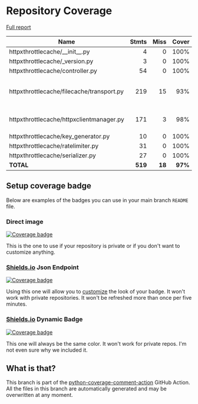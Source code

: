 # Repository Coverage

[Full report](https://htmlpreview.github.io/?https://github.com/paultiq/httpxthrottlecache/blob/python-coverage-comment-action-data/htmlcov/index.html)

| Name                                      |    Stmts |     Miss |   Cover |   Missing |
|------------------------------------------ | -------: | -------: | ------: | --------: |
| httpxthrottlecache/\_\_init\_\_.py        |        4 |        0 |    100% |           |
| httpxthrottlecache/\_version.py           |        3 |        0 |    100% |           |
| httpxthrottlecache/controller.py          |       54 |        0 |    100% |           |
| httpxthrottlecache/filecache/transport.py |      219 |       15 |     93% |37-38, 41-46, 53-58, 282 |
| httpxthrottlecache/httpxclientmanager.py  |      171 |        3 |     98% |28, 104, 157 |
| httpxthrottlecache/key\_generator.py      |       10 |        0 |    100% |           |
| httpxthrottlecache/ratelimiter.py         |       31 |        0 |    100% |           |
| httpxthrottlecache/serializer.py          |       27 |        0 |    100% |           |
|                                 **TOTAL** |  **519** |   **18** | **97%** |           |


## Setup coverage badge

Below are examples of the badges you can use in your main branch `README` file.

### Direct image

[![Coverage badge](https://raw.githubusercontent.com/paultiq/httpxthrottlecache/python-coverage-comment-action-data/badge.svg)](https://htmlpreview.github.io/?https://github.com/paultiq/httpxthrottlecache/blob/python-coverage-comment-action-data/htmlcov/index.html)

This is the one to use if your repository is private or if you don't want to customize anything.

### [Shields.io](https://shields.io) Json Endpoint

[![Coverage badge](https://img.shields.io/endpoint?url=https://raw.githubusercontent.com/paultiq/httpxthrottlecache/python-coverage-comment-action-data/endpoint.json)](https://htmlpreview.github.io/?https://github.com/paultiq/httpxthrottlecache/blob/python-coverage-comment-action-data/htmlcov/index.html)

Using this one will allow you to [customize](https://shields.io/endpoint) the look of your badge.
It won't work with private repositories. It won't be refreshed more than once per five minutes.

### [Shields.io](https://shields.io) Dynamic Badge

[![Coverage badge](https://img.shields.io/badge/dynamic/json?color=brightgreen&label=coverage&query=%24.message&url=https%3A%2F%2Fraw.githubusercontent.com%2Fpaultiq%2Fhttpxthrottlecache%2Fpython-coverage-comment-action-data%2Fendpoint.json)](https://htmlpreview.github.io/?https://github.com/paultiq/httpxthrottlecache/blob/python-coverage-comment-action-data/htmlcov/index.html)

This one will always be the same color. It won't work for private repos. I'm not even sure why we included it.

## What is that?

This branch is part of the
[python-coverage-comment-action](https://github.com/marketplace/actions/python-coverage-comment)
GitHub Action. All the files in this branch are automatically generated and may be
overwritten at any moment.
